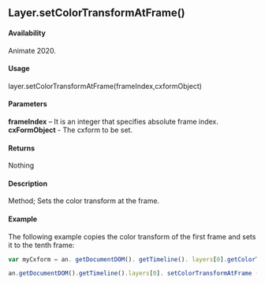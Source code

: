 ## Layer.setColorTransformAtFrame()  

#### Availability

Animate 2020.

#### Usage

layer.setColorTransformAtFrame(frameIndex,cxformObject)  

#### Parameters

**frameIndex** – It is an integer that specifies absolute frame index.
**cxFormObject** - The cxform to be set. 

#### Returns

Nothing 

#### Description

Method; Sets the color transform at the frame.

#### Example

The following example copies the color transform of the first frame and sets it to the tenth frame:

```javascript
var myCxform = an. getDocumentDOM(). getTimeline(). layers[0].getColorTransformAtFrame (0);

an.getDocumentDOM().getTimeline().layers[0]. setColorTransformAtFrame (9, myCxform); 
```
